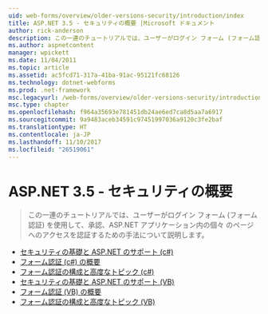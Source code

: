 ```yaml
---
uid: web-forms/overview/older-versions-security/introduction/index
title: ASP.NET 3.5 - セキュリティの概要 |Microsoft ドキュメント
author: rick-anderson
description: この一連のチュートリアルでは、ユーザーがログイン フォーム (フォーム認証) を使用して承認の個々 のページへのアクセスを認証するための手法について説明しています.
ms.author: aspnetcontent
manager: wpickett
ms.date: 11/04/2011
ms.topic: article
ms.assetid: ac5fcd71-317a-41ba-91ac-95121fc68126
ms.technology: dotnet-webforms
ms.prod: .net-framework
msc.legacyurl: /web-forms/overview/older-versions-security/introduction
msc.type: chapter
ms.openlocfilehash: f964a35693e781451db24ae6ed7ca8d5aa7a6917
ms.sourcegitcommit: 9a9483aceb34591c97451997036a9120c3fe2baf
ms.translationtype: HT
ms.contentlocale: ja-JP
ms.lasthandoff: 11/10/2017
ms.locfileid: "26519061"
---
```

<a name="aspnet-35---introduction-to-security"></a>ASP.NET 3.5 - セキュリティの概要
====================
> この一連のチュートリアルでは、ユーザーがログイン フォーム (フォーム認証) を使用して、承認、ASP.NET アプリケーション内の個々 のページへのアクセスを認証するための手法について説明します。


- [セキュリティの基礎と ASP.NET のサポート (c#)](security-basics-and-asp-net-support-cs.md)
- [フォーム認証 (c#) の概要](an-overview-of-forms-authentication-cs.md)
- [フォーム認証の構成と高度なトピック (c#)](forms-authentication-configuration-and-advanced-topics-cs.md)
- [セキュリティの基礎と ASP.NET のサポート (VB)](security-basics-and-asp-net-support-vb.md)
- [フォーム認証 (VB) の概要](an-overview-of-forms-authentication-vb.md)
- [フォーム認証の構成と高度なトピック (VB)](forms-authentication-configuration-and-advanced-topics-vb.md)

